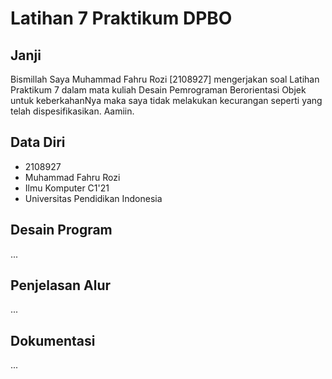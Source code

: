 # Latihan 7 Praktikum DPBO

## Janji

Bismillah Saya Muhammad Fahru Rozi [2108927] mengerjakan soal Latihan Praktikum 7 dalam mata kuliah Desain Pemrograman Berorientasi Objek untuk keberkahanNya maka saya tidak melakukan kecurangan seperti yang telah dispesifikasikan. Aamiin.

## Data Diri

- 2108927
- Muhammad Fahru Rozi
- Ilmu Komputer C1'21
- Universitas Pendidikan Indonesia

## Desain Program

...

## Penjelasan Alur

...

## Dokumentasi

...